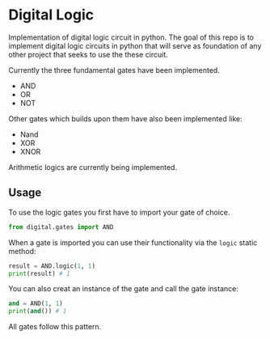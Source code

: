 # Digital Logic

Implementation of digital logic circuit in python. The goal of this repo is to implement digital logic circuits in python that will serve as foundation of any other project that seeks to use the these circuit.

Currently the three fundamental gates have been implemented.
- AND
- OR
- NOT

Other gates which builds upon them have also been implemented like:
- Nand
- XOR
- XNOR

Arithmetic logics are currently being implemented.

## Usage 

To use the logic gates you first have to import your gate of choice.

```python
from digital.gates import AND
```

When a gate is imported you can use their functionality via the `logic` static method:

```python
result = AND.logic(1, 1)
print(result) # 1
```

You can also creat an instance of the gate and call the gate instance:

```python
and = AND(1, 1)
print(and()) # 1
```

All gates follow this pattern.



